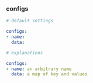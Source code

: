 
### configs

```yaml
# default settings

configs:
- name: 
  data:
```

```yaml
# explanations

configs:
- name: an arbitrary name
  data: a map of key and values
```
